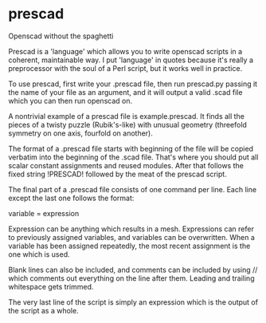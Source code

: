 # prescad
Openscad without the spaghetti

Prescad is a 'language' which allows you to write openscad scripts in a coherent, maintainable way. I put 'language' in quotes because it's really a preprocessor with the soul of a Perl script, but it works well in practice.

To use prescad, first write your .prescad file, then run prescad.py passing it the name of your file as an argument, and it will output a valid .scad file which you can then run openscad on.

A nontrivial example of a prescad file is example.prescad. It finds all the pieces of a twisty puzzle (Rubik's-like) with unusual geometry (threefold symmetry on one axis, fourfold on another).

The format of a .prescad file starts with beginning of the file will be copied verbatim into the beginning of the .scad file. That's where you should put all scalar constant assignments and reused modules. After that follows the fixed string !PRESCAD! followed by the meat of the prescad script.

The final part of a .prescad file consists of one command per line. Each line except the last one follows the format:

variable = expression

Expression can be anything which results in a mesh. Expressions can refer to previously assigned variables, and variables can be overwritten. When a variable has been assigned repeatedly, the most recent assignment is the one which is used.

Blank lines can also be included, and comments can be included by using // which comments out everything on the line after them. Leading and trailing whitespace gets trimmed.

The very last line of the script is simply an expression which is the output of the script as a whole.
